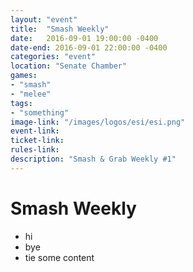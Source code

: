 ```yaml
---
layout: "event"
title:  "Smash Weekly"
date:   2016-09-01 19:00:00 -0400
date-end: 2016-09-01 22:00:00 -0400
categories: "event"
location: "Senate Chamber"
games:
- "smash"
- "melee"
tags:
- "something"
image-link: "/images/logos/esi/esi.png"
event-link:
ticket-link:
rules-link: 
description: "Smash & Grab Weekly #1"
---
```

# Smash Weekly

- hi
- bye
- tie
some content
